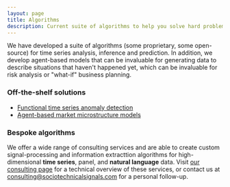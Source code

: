 ```yaml
---
layout: page
title: Algorithms
description: Current suite of algorithms to help you solve hard problems
---
```


We have developed a suite of algorithms (some proprietary, some open-source) for time series analysis, inference
and prediction. In addition, we develop agent-based models that can be invaluable for generating data to
 describe situations that haven't happened yet, which can be invaluable for risk analysis or 
"what-if" business planning.


### Off-the-shelf solutions
- [Functional time series anomaly detection](pages/shocklets.html)
- [Agent-based market microstructure models](pages/fin_abm.html)

### Bespoke algorithms
We offer a wide range of consulting services and are able to create custom signal-processing and information extracttion algorithms for high-dimensional __time series__, panel, and __natural language__ data. 
Visit [our consulting page](pages/statistical_consulting.html) for a technical overview of these services, or 
contact us at <consulting@sociotechnicalsignals.com> for a personal follow-up.
